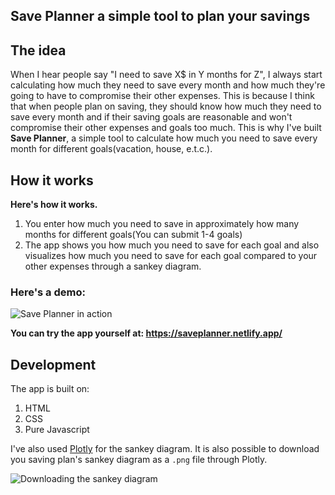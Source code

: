 ## Save Planner a simple tool to plan your savings

## The idea
When I hear people say "I need to save X$ in Y months for Z", I always start calculating how much they need to save every month and how much they're going to have to compromise their other expenses. This is because I think that when people plan on saving, they should know how much they need to save every month and if their saving goals are reasonable and won't compromise their other expenses and goals too much. This is why I've built **Save Planner**, a simple tool to calculate how much you need to save every month for different goals(vacation, house, e.t.c.).

## How it works
**Here's how it works.**
1. You enter how much you need to save in approximately how many months for different goals(You can submit 1-4 goals)
2. The app shows you how much you need to save for each goal and also visualizes how much you need to save for each goal compared to your other expenses through a sankey diagram.

### Here's a demo:
![Save Planner in action](https://cdn.hashnode.com/res/hashnode/image/upload/v1646066556092/Ta9Uq8GW6.gif)

**You can try the app yourself at: https://saveplanner.netlify.app/**

## Development
The app is built on:
1. HTML
2. CSS
3. Pure Javascript

I've also used [Plotly](https://plotly.com/graphing-libraries/) for the sankey diagram.
It is also possible to download you saving plan's sankey diagram as a `.png` file through Plotly.

![Downloading the sankey diagram](https://cdn.hashnode.com/res/hashnode/image/upload/v1646068679645/W8gZr1rOOz.png)
